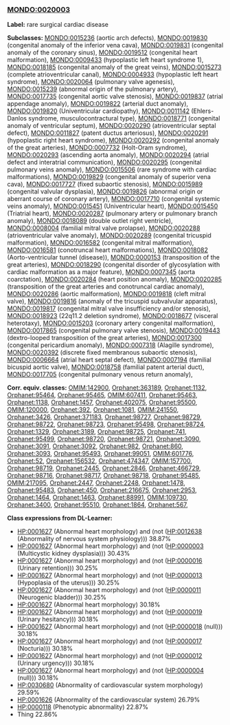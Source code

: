 
### [MONDO:0020003](http://purl.obolibrary.org/obo/MONDO_0020003)
**Label:** rare surgical cardiac disease

**Subclasses:** [MONDO:0015236](http://purl.obolibrary.org/obo/MONDO_0015236) (aortic arch defects), [MONDO:0019830](http://purl.obolibrary.org/obo/MONDO_0019830) (congenital anomaly of the inferior vena cava), [MONDO:0019831](http://purl.obolibrary.org/obo/MONDO_0019831) (congenital anomaly of the coronary sinus), [MONDO:0019512](http://purl.obolibrary.org/obo/MONDO_0019512) (congenital heart malformation), [MONDO:0009433](http://purl.obolibrary.org/obo/MONDO_0009433) (hypoplastic left heart syndrome 1), [MONDO:0018185](http://purl.obolibrary.org/obo/MONDO_0018185) (congenital anomaly of the great veins), [MONDO:0015273](http://purl.obolibrary.org/obo/MONDO_0015273) (complete atrioventricular canal), [MONDO:0004933](http://purl.obolibrary.org/obo/MONDO_0004933) (hypoplastic left heart syndrome), [MONDO:0020064](http://purl.obolibrary.org/obo/MONDO_0020064) (pulmonary valve agenesis), [MONDO:0015239](http://purl.obolibrary.org/obo/MONDO_0015239) (abnormal origin of the pulmonary artery), [MONDO:0017735](http://purl.obolibrary.org/obo/MONDO_0017735) (congenital aortic valve stenosis), [MONDO:0019837](http://purl.obolibrary.org/obo/MONDO_0019837) (atrial appendage anomaly), [MONDO:0019822](http://purl.obolibrary.org/obo/MONDO_0019822) (arterial duct anomaly), [MONDO:0019820](http://purl.obolibrary.org/obo/MONDO_0019820) (Univentricular cardiopathy), [MONDO:0011142](http://purl.obolibrary.org/obo/MONDO_0011142) (Ehlers-Danlos syndrome, musculocontractural type), [MONDO:0018771](http://purl.obolibrary.org/obo/MONDO_0018771) (congenital anomaly of ventricular septum), [MONDO:0020290](http://purl.obolibrary.org/obo/MONDO_0020290) (atrioventricular septal defect), [MONDO:0011827](http://purl.obolibrary.org/obo/MONDO_0011827) (patent ductus arteriosus), [MONDO:0020291](http://purl.obolibrary.org/obo/MONDO_0020291) (hypoplastic right heart syndrome), [MONDO:0020292](http://purl.obolibrary.org/obo/MONDO_0020292) (congenital anomaly of the great arteries), [MONDO:0007732](http://purl.obolibrary.org/obo/MONDO_0007732) (Holt-Oram syndrome), [MONDO:0020293](http://purl.obolibrary.org/obo/MONDO_0020293) (ascending aorta anomaly), [MONDO:0020294](http://purl.obolibrary.org/obo/MONDO_0020294) (atrial defect and interatrial communication), [MONDO:0020295](http://purl.obolibrary.org/obo/MONDO_0020295) (congenital pulmonary veins anomaly), [MONDO:0015506](http://purl.obolibrary.org/obo/MONDO_0015506) (rare syndrome with cardiac malformations), [MONDO:0019829](http://purl.obolibrary.org/obo/MONDO_0019829) (congenital anomaly of superior vena cava), [MONDO:0017727](http://purl.obolibrary.org/obo/MONDO_0017727) (fixed subaortic stenosis), [MONDO:0015989](http://purl.obolibrary.org/obo/MONDO_0015989) (congenital valvular dysplasia), [MONDO:0019826](http://purl.obolibrary.org/obo/MONDO_0019826) (abnormal origin or aberrant course of coronary artery), [MONDO:0017710](http://purl.obolibrary.org/obo/MONDO_0017710) (congenital systemic veins anomaly), [MONDO:0015451](http://purl.obolibrary.org/obo/MONDO_0015451) (Univentricular heart), [MONDO:0015450](http://purl.obolibrary.org/obo/MONDO_0015450) (Triatrial heart), [MONDO:0020287](http://purl.obolibrary.org/obo/MONDO_0020287) (pulmonary artery or pulmonary branch anomaly), [MONDO:0018089](http://purl.obolibrary.org/obo/MONDO_0018089) (double outlet right ventricle), [MONDO:0008004](http://purl.obolibrary.org/obo/MONDO_0008004) (familial mitral valve prolapse), [MONDO:0020288](http://purl.obolibrary.org/obo/MONDO_0020288) (atrioventricular valve anomaly), [MONDO:0020289](http://purl.obolibrary.org/obo/MONDO_0020289) (congenital tricuspid malformation), [MONDO:0016582](http://purl.obolibrary.org/obo/MONDO_0016582) (congenital mitral malformation), [MONDO:0016581](http://purl.obolibrary.org/obo/MONDO_0016581) (conotruncal heart malformations), [MONDO:0018082](http://purl.obolibrary.org/obo/MONDO_0018082) (Aorto-ventricular tunnel (disease)), [MONDO:0000153](http://purl.obolibrary.org/obo/MONDO_0000153) (transposition of the great arteries), [MONDO:0018290](http://purl.obolibrary.org/obo/MONDO_0018290) (congenital disorder of glycosylation with cardiac malformation as a major feature), [MONDO:0007345](http://purl.obolibrary.org/obo/MONDO_0007345) (aorta coarctation), [MONDO:0020284](http://purl.obolibrary.org/obo/MONDO_0020284) (heart position anomaly), [MONDO:0020285](http://purl.obolibrary.org/obo/MONDO_0020285) (transposition of the great arteries and conotruncal cardiac anomaly), [MONDO:0020286](http://purl.obolibrary.org/obo/MONDO_0020286) (aortic malformation), [MONDO:0019818](http://purl.obolibrary.org/obo/MONDO_0019818) (cleft mitral valve), [MONDO:0019816](http://purl.obolibrary.org/obo/MONDO_0019816) (anomaly of the tricuspid subvalvular apparatus), [MONDO:0019817](http://purl.obolibrary.org/obo/MONDO_0019817) (congenital mitral valve insufficiency and/or stenosis), [MONDO:0018923](http://purl.obolibrary.org/obo/MONDO_0018923) (22q11.2 deletion syndrome), [MONDO:0018677](http://purl.obolibrary.org/obo/MONDO_0018677) (visceral heterotaxy), [MONDO:0015203](http://purl.obolibrary.org/obo/MONDO_0015203) (coronary artery congenital malformation), [MONDO:0017865](http://purl.obolibrary.org/obo/MONDO_0017865) (congenital pulmonary valve stenosis), [MONDO:0019443](http://purl.obolibrary.org/obo/MONDO_0019443) (dextro-looped transposition of the great arteries), [MONDO:0017300](http://purl.obolibrary.org/obo/MONDO_0017300) (congenital pericardium anomaly), [MONDO:0007318](http://purl.obolibrary.org/obo/MONDO_0007318) (Alagille syndrome), [MONDO:0020392](http://purl.obolibrary.org/obo/MONDO_0020392) (discrete fixed membranous subaortic stenosis), [MONDO:0006664](http://purl.obolibrary.org/obo/MONDO_0006664) (atrial heart septal defect), [MONDO:0007194](http://purl.obolibrary.org/obo/MONDO_0007194) (familial bicuspid aortic valve), [MONDO:0018758](http://purl.obolibrary.org/obo/MONDO_0018758) (familial patent arterial duct), [MONDO:0017705](http://purl.obolibrary.org/obo/MONDO_0017705) (congenital pulmonary venous return anomaly), 

**Corr. equiv. classes:** [OMIM:142900](http://purl.obolibrary.org/obo/OMIM_142900), [Orphanet:363189](http://www.orpha.net/ORDO/Orphanet_363189), [Orphanet:1132](http://www.orpha.net/ORDO/Orphanet_1132), [Orphanet:95464](http://www.orpha.net/ORDO/Orphanet_95464), [Orphanet:95465](http://www.orpha.net/ORDO/Orphanet_95465), [OMIM:607411](http://purl.obolibrary.org/obo/OMIM_607411), [Orphanet:95463](http://www.orpha.net/ORDO/Orphanet_95463), [Orphanet:1138](http://www.orpha.net/ORDO/Orphanet_1138), [Orphanet:1457](http://www.orpha.net/ORDO/Orphanet_1457), [Orphanet:402075](http://www.orpha.net/ORDO/Orphanet_402075), [Orphanet:95500](http://www.orpha.net/ORDO/Orphanet_95500), [OMIM:120000](http://purl.obolibrary.org/obo/OMIM_120000), [Orphanet:392](http://www.orpha.net/ORDO/Orphanet_392), [Orphanet:1081](http://www.orpha.net/ORDO/Orphanet_1081), [OMIM:241550](http://purl.obolibrary.org/obo/OMIM_241550), [Orphanet:3426](http://www.orpha.net/ORDO/Orphanet_3426), [Orphanet:371183](http://www.orpha.net/ORDO/Orphanet_371183), [Orphanet:98727](http://www.orpha.net/ORDO/Orphanet_98727), [Orphanet:98729](http://www.orpha.net/ORDO/Orphanet_98729), [Orphanet:98722](http://www.orpha.net/ORDO/Orphanet_98722), [Orphanet:98723](http://www.orpha.net/ORDO/Orphanet_98723), [Orphanet:95498](http://www.orpha.net/ORDO/Orphanet_95498), [Orphanet:98724](http://www.orpha.net/ORDO/Orphanet_98724), [Orphanet:1329](http://www.orpha.net/ORDO/Orphanet_1329), [Orphanet:3189](http://www.orpha.net/ORDO/Orphanet_3189), [Orphanet:98725](http://www.orpha.net/ORDO/Orphanet_98725), [Orphanet:741](http://www.orpha.net/ORDO/Orphanet_741), [Orphanet:95499](http://www.orpha.net/ORDO/Orphanet_95499), [Orphanet:98720](http://www.orpha.net/ORDO/Orphanet_98720), [Orphanet:98721](http://www.orpha.net/ORDO/Orphanet_98721), [Orphanet:3090](http://www.orpha.net/ORDO/Orphanet_3090), [Orphanet:3091](http://www.orpha.net/ORDO/Orphanet_3091), [Orphanet:3092](http://www.orpha.net/ORDO/Orphanet_3092), [Orphanet:982](http://www.orpha.net/ORDO/Orphanet_982), [Orphanet:860](http://www.orpha.net/ORDO/Orphanet_860), [Orphanet:3093](http://www.orpha.net/ORDO/Orphanet_3093), [Orphanet:95493](http://www.orpha.net/ORDO/Orphanet_95493), [Orphanet:99051](http://www.orpha.net/ORDO/Orphanet_99051), [OMIM:601776](http://purl.obolibrary.org/obo/OMIM_601776), [Orphanet:52](http://www.orpha.net/ORDO/Orphanet_52), [Orphanet:156532](http://www.orpha.net/ORDO/Orphanet_156532), [Orphanet:474347](http://www.orpha.net/ORDO/Orphanet_474347), [OMIM:157700](http://purl.obolibrary.org/obo/OMIM_157700), [Orphanet:98719](http://www.orpha.net/ORDO/Orphanet_98719), [Orphanet:2445](http://www.orpha.net/ORDO/Orphanet_2445), [Orphanet:2846](http://www.orpha.net/ORDO/Orphanet_2846), [Orphanet:466729](http://www.orpha.net/ORDO/Orphanet_466729), [Orphanet:98716](http://www.orpha.net/ORDO/Orphanet_98716), [Orphanet:98717](http://www.orpha.net/ORDO/Orphanet_98717), [Orphanet:98718](http://www.orpha.net/ORDO/Orphanet_98718), [Orphanet:95485](http://www.orpha.net/ORDO/Orphanet_95485), [OMIM:217095](http://purl.obolibrary.org/obo/OMIM_217095), [Orphanet:2447](http://www.orpha.net/ORDO/Orphanet_2447), [Orphanet:2248](http://www.orpha.net/ORDO/Orphanet_2248), [Orphanet:1478](http://www.orpha.net/ORDO/Orphanet_1478), [Orphanet:95483](http://www.orpha.net/ORDO/Orphanet_95483), [Orphanet:450](http://www.orpha.net/ORDO/Orphanet_450), [Orphanet:216675](http://www.orpha.net/ORDO/Orphanet_216675), [Orphanet:2953](http://www.orpha.net/ORDO/Orphanet_2953), [Orphanet:1464](http://www.orpha.net/ORDO/Orphanet_1464), [Orphanet:1463](http://www.orpha.net/ORDO/Orphanet_1463), [Orphanet:88991](http://www.orpha.net/ORDO/Orphanet_88991), [OMIM:109730](http://purl.obolibrary.org/obo/OMIM_109730), [Orphanet:3400](http://www.orpha.net/ORDO/Orphanet_3400), [Orphanet:95510](http://www.orpha.net/ORDO/Orphanet_95510), [Orphanet:1864](http://www.orpha.net/ORDO/Orphanet_1864), [Orphanet:567](http://www.orpha.net/ORDO/Orphanet_567), 

**Class expressions from DL-Learner:**

- [HP:0001627](http://purl.obolibrary.org/obo/HP_0001627) (Abnormal heart morphology) and (not ([HP:0012638](http://purl.obolibrary.org/obo/HP_0012638) (Abnormality of nervous system physiology))) 38.87%
- [HP:0001627](http://purl.obolibrary.org/obo/HP_0001627) (Abnormal heart morphology) and (not ([HP:0000003](http://purl.obolibrary.org/obo/HP_0000003) (Multicystic kidney dysplasia))) 30.43%
- [HP:0001627](http://purl.obolibrary.org/obo/HP_0001627) (Abnormal heart morphology) and (not ([HP:0000016](http://purl.obolibrary.org/obo/HP_0000016) (Urinary retention))) 30.25%
- [HP:0001627](http://purl.obolibrary.org/obo/HP_0001627) (Abnormal heart morphology) and (not ([HP:0000013](http://purl.obolibrary.org/obo/HP_0000013) (Hypoplasia of the uterus))) 30.25%
- [HP:0001627](http://purl.obolibrary.org/obo/HP_0001627) (Abnormal heart morphology) and (not ([HP:0000011](http://purl.obolibrary.org/obo/HP_0000011) (Neurogenic bladder))) 30.25%
- [HP:0001627](http://purl.obolibrary.org/obo/HP_0001627) (Abnormal heart morphology) 30.18%
- [HP:0001627](http://purl.obolibrary.org/obo/HP_0001627) (Abnormal heart morphology) and (not ([HP:0000019](http://purl.obolibrary.org/obo/HP_0000019) (Urinary hesitancy))) 30.18%
- [HP:0001627](http://purl.obolibrary.org/obo/HP_0001627) (Abnormal heart morphology) and (not ([HP:0000018](http://purl.obolibrary.org/obo/HP_0000018) (null))) 30.18%
- [HP:0001627](http://purl.obolibrary.org/obo/HP_0001627) (Abnormal heart morphology) and (not ([HP:0000017](http://purl.obolibrary.org/obo/HP_0000017) (Nocturia))) 30.18%
- [HP:0001627](http://purl.obolibrary.org/obo/HP_0001627) (Abnormal heart morphology) and (not ([HP:0000012](http://purl.obolibrary.org/obo/HP_0000012) (Urinary urgency))) 30.18%
- [HP:0001627](http://purl.obolibrary.org/obo/HP_0001627) (Abnormal heart morphology) and (not ([HP:0000004](http://purl.obolibrary.org/obo/HP_0000004) (null))) 30.18%
- [HP:0030680](http://purl.obolibrary.org/obo/HP_0030680) (Abnormality of cardiovascular system morphology) 29.59%
- [HP:0001626](http://purl.obolibrary.org/obo/HP_0001626) (Abnormality of the cardiovascular system) 26.79%
- [HP:0000118](http://purl.obolibrary.org/obo/HP_0000118) (Phenotypic abnormality) 22.87%
- Thing 22.86%


